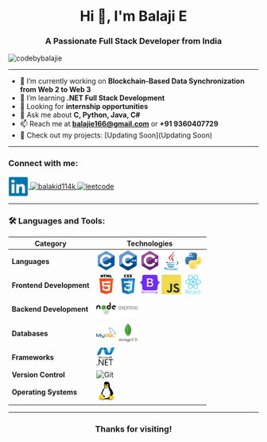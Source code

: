 <h1 align="center">Hi 👋, I'm Balaji E</h1>
<h3 align="center">A Passionate Full Stack Developer from India</h3>

<p align="left"> <img src="https://komarev.com/ghpvc/?username=codebybalajie&label=Profile%20views&color=0e75b6&style=flat" alt="codebybalajie" /> </p>

---

- 🔭 I’m currently working on **Blockchain-Based Data Synchronization from Web 2 to Web 3**
- 🌱 I’m learning **.NET Full Stack Development**
- 💼 Looking for **internship opportunities**
- 💬 Ask me about **C, Python, Java, C#**
- 📫 Reach me at **balajie166@gmail.com** or **+91 9360407729**
- 📄 Check out my projects: [Updating Soon](Updating Soon)

---

<h3 align="left">Connect with me:</h3>
<p align="left">
  <a href="https://linkedin.com/in/balajiezhumalai" target="blank">
    <img align="center" src="https://raw.githubusercontent.com/devicons/devicon/master/icons/linkedin/linkedin-original.svg" alt="balajiezhumalai" height="40" width="40" />
  </a>
  <a href="https://instagram.com/balakid114k" target="blank">
    <img align="center" src="https://upload.wikimedia.org/wikipedia/commons/a/a5/Instagram_icon.png" alt="balakid114k" height="40" width="40" />
  </a>
  <a href="https://leetcode.com/u/m9mma3wdyi/" target="blank">
    <img align="center" src="https://upload.wikimedia.org/wikipedia/commons/1/19/LeetCode_logo_black.png" alt="leetcode" height="40" width="40" />
  </a>
</p>

---

### 🛠 Languages and Tools:
| **Category**                | **Technologies**                                                                                                                                                  |
|-----------------------------|-------------------------------------------------------------------------------------------------------------------------------------------------------------------|
| **Languages**                | <img src="https://raw.githubusercontent.com/devicons/devicon/master/icons/c/c-original.svg" alt="C" width="40" height="40"/> <img src="https://raw.githubusercontent.com/devicons/devicon/master/icons/cplusplus/cplusplus-original.svg" alt="C++" width="40" height="40"/> <img src="https://raw.githubusercontent.com/devicons/devicon/master/icons/csharp/csharp-original.svg" alt="C#" width="40" height="40"/> <img src="https://raw.githubusercontent.com/devicons/devicon/master/icons/java/java-original.svg" alt="Java" width="40" height="40"/> <img src="https://raw.githubusercontent.com/devicons/devicon/master/icons/python/python-original.svg" alt="Python" width="40" height="40"/> |
| **Frontend Development**     | <img src="https://raw.githubusercontent.com/devicons/devicon/master/icons/html5/html5-original-wordmark.svg" alt="HTML5" width="40" height="40"/> <img src="https://raw.githubusercontent.com/devicons/devicon/master/icons/css3/css3-original-wordmark.svg" alt="CSS3" width="40" height="40"/> <img src="https://raw.githubusercontent.com/devicons/devicon/master/icons/bootstrap/bootstrap-plain-wordmark.svg" alt="Bootstrap" width="40" height="40"/> <img src="https://raw.githubusercontent.com/devicons/devicon/master/icons/javascript/javascript-original.svg" alt="JavaScript" width="40" height="40"/> <img src="https://raw.githubusercontent.com/devicons/devicon/master/icons/react/react-original-wordmark.svg" alt="React" width="40" height="40"/> |
| **Backend Development**      | <img src="https://raw.githubusercontent.com/devicons/devicon/master/icons/nodejs/nodejs-original-wordmark.svg" alt="Node.js" width="40" height="40"/> <img src="https://raw.githubusercontent.com/devicons/devicon/master/icons/express/express-original-wordmark.svg" alt="Express" width="40" height="40"/> |
| **Databases**                | <img src="https://raw.githubusercontent.com/devicons/devicon/master/icons/mysql/mysql-original-wordmark.svg" alt="MySQL" width="40" height="40"/> <img src="https://raw.githubusercontent.com/devicons/devicon/master/icons/mongodb/mongodb-original-wordmark.svg" alt="MongoDB" width="40" height="40"/> |
| **Frameworks**               | <img src="https://raw.githubusercontent.com/devicons/devicon/master/icons/dot-net/dot-net-original-wordmark.svg" alt=".NET" width="40" height="40"/> |
| **Version Control**          | <img src="https://www.vectorlogo.zone/logos/git-scm/git-scm-icon.svg" alt="Git" width="40" height="40"/> |
| **Operating Systems**        | <img src="https://raw.githubusercontent.com/devicons/devicon/master/icons/linux/linux-original.svg" alt="Linux" width="40" height="40"/> |

---

<h3 align="center">Thanks for visiting!</h3>
